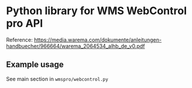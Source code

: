 # Python library for WMS WebControl pro API

Reference: https://media.warema.com/dokumente/anleitungen-handbuecher/966664/warema_2064534_alhb_de_v0.pdf

## Example usage

See main section in `wmspro/webcontrol.py`
